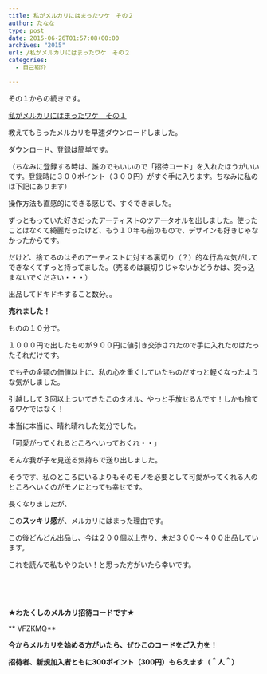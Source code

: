 ```yaml
---
title: 私がメルカリにはまったワケ　その２
author: たなな
type: post
date: 2015-06-26T01:57:08+00:00
archives: "2015"
url: /私がメルカリにはまったワケ　その２
categories:
  - 自己紹介

---
```

その１からの続きです。

<a href="http://www.xqxq.info/%e7%a7%81%e3%81%8c%e3%83%a1%e3%83%ab%e3%82%ab%e3%83%aa%e3%81%ab%e3%81%af%e3%81%be%e3%81%a3%e3%81%9f%e3%83%af%e3%82%b1%e3%80%80%ef%bc%91" target="_blank">私がメルカリにはまったワケ　その１</a>

教えてもらったメルカリを早速ダウンロードしました。

ダウンロード、登録は簡単です。

（ちなみに登録する時は、誰のでもいいので「招待コード」を入れたほうがいいです。登録時に３００ポイント（３００円）がすぐ手に入ります。ちなみに私のは下記にあります）

操作方法も直感的にできる感じで、すぐできました。

ずっともっていた好きだったアーティストのツアータオルを出しました。使ったことはなくて綺麗だったけど、もう１０年も前のもので、デザインも好きじゃなかったからです。

だけど、捨てるのはそのアーティストに対する裏切り（？）的な行為な気がしてできなくてずっと持ってました。（売るのは裏切りじゃないかどうかは、突っ込まないでください・・・）

出品してドキドキすること数分。。

**売れました！**

ものの１０分で。

１０００円で出したものが９００円に値引き交渉されたので手に入れたのはたったそれだけです。

でもその金額の価値以上に、私の心を重くしていたものだすっと軽くなったような気がしました。

引越しして３回以上ついてきたこのタオル、やっと手放せるんです！しかも捨てるワケではなく！

本当に本当に、晴れ晴れした気分でした。

「可愛がってくれるところへいっておくれ・・」

そんな我が子を見送る気持ちで送り出しました。

そうです、私のところにいるよりもそのモノを必要として可愛がってくれる人のところへいくのがモノにとっても幸せです。

長くなりましたが、

この**スッキリ感**が、メルカリにはまった理由です。

この後どんどん出品し、今は２００個以上売り、未だ３００〜４００出品しています。

これを読んで私もやりたい！と思った方がいたら幸いです。

&nbsp;

&nbsp;

**★わたくしのメルカリ招待コードです★**

** VFZKMQ**

**今からメルカリを始める方がいたら、ぜひこのコードをご入力を！**

**招待者、新規加入者ともに300ポイント（300円）もらえます（＾人＾）**